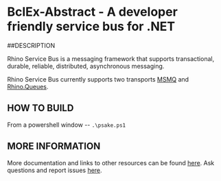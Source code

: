 BclEx-Abstract - A developer friendly service bus for .NET
=====================================================

##DESCRIPTION

Rhino Service Bus is a messaging framework that supports transactional, durable, reliable, distributed, asynchronous messaging.

Rhino Service Bus currently supports two transports [MSMQ](http://msdn.microsoft.com/en-us/library/ms978430.aspx) and [Rhino.Queues](https://github.com/hibernating-rhinos/rhino-queues).

## HOW TO BUILD

From a powershell window
-- `.\psake.ps1`

## MORE INFORMATION

More documentation and links to other resources can be found [here](http://hibernatingrhinos.com/open-source/rhino-service-bus).
Ask questions and report issues [here](http://groups.google.com/group/rhino-tools-dev).
